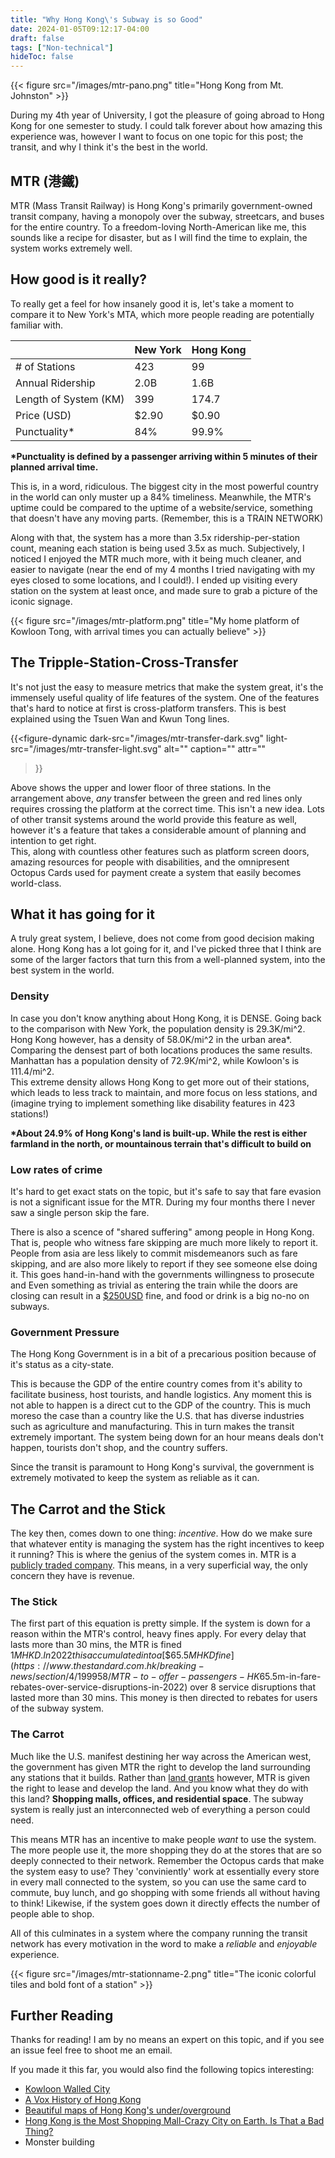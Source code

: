 ```yaml
---
title: "Why Hong Kong\'s Subway is so Good"
date: 2024-01-05T09:12:17-04:00
draft: false
tags: ["Non-technical"]
hideToc: false
---
```


{{< figure src="/images/mtr-pano.png" title="Hong Kong from Mt. Johnston" >}}


During my 4th year of University, I got the pleasure of going abroad to Hong Kong for one semester to study. 
I could talk forever about how amazing this experience was, however I want to focus on one topic for this post; the transit, and why I think it's the best in the world.

## MTR (港鐵)
MTR (Mass Transit Railway) is Hong Kong's primarily government-owned transit company, having a monopoly over the subway, streetcars, and buses for the entire country.
To a freedom-loving North-American like me, this sounds like a recipe for disaster, but as I will find the time to explain, the system works extremely well.

## How good is it really?
To really get a feel for how insanely good it is, let's take a moment to compare it to New York's MTA, which more people reading are potentially familiar with.

|                       | New York | Hong Kong   |
|-----------------------|:---------|:------------|
| # of Stations         | 423      | 99          |
| Annual Ridership      | 2.0B     | 1.6B        |
| Length of System (KM) | 399      | 174.7       |
| Price (USD)           | $2.90    | $0.90       |
| Punctuality\*         | 84%      | 99.9%       |

**\*Punctuality is defined by a passenger arriving within 5 minutes of their planned arrival time.**


This is, in a word, ridiculous. The biggest city in the most powerful country in the world can only muster up a 84% timeliness. 
Meanwhile, the MTR's uptime could be compared to the uptime of a website/service, something that doesn't have any moving parts. (Remember, this is a TRAIN NETWORK)

Along with that, the system has a more than 3.5x ridership-per-station count, meaning each station is being used 3.5x as much.
Subjectively, I noticed I enjoyed the MTR much more, with it being much cleaner, and easier to navigate (near the end of my 4 months I tried navigating with my eyes closed to some locations, and I could!). I ended up visiting every station on the system at least once, and made sure to grab a picture of the iconic signage.

{{< figure src="/images/mtr-platform.png" title="My home platform of Kowloon Tong, with arrival times you can actually believe" >}}

## The Tripple-Station-Cross-Transfer
It's not just the easy to measure metrics that make the system great, it's the immensely useful quality of life features of the system.
One of the features that's hard to notice at first is cross-platform transfers. This is best explained using the Tsuen Wan and Kwun Tong lines.  

{{<figure-dynamic
    dark-src="/images/mtr-transfer-dark.svg" 
    light-src="/images/mtr-transfer-light.svg" 
    alt=""
    caption=""
    attr=""
>}}

Above shows the upper and lower floor of three stations. In the arrangement above, *any* transfer between the green and red lines only requires crossing the platform at the correct time.
This isn't a new idea. Lots of other transit systems around the world provide this feature as well, however it's a feature that takes a considerable amount of planning and intention to get right.  
This, along with countless other features such as platform screen doors, amazing resources for people with disabilities, and the omnipresent Octopus Cards used for payment create a system that easily becomes world-class.

## What it has going for it
A truly great system, I believe, does not come from good decision making alone. Hong Kong has a lot going for it, and I've picked three that I think are some of the larger factors that turn this from a well-planned system, into the best system in the world.

### Density
In case you don't know anything about Hong Kong, it is DENSE. Going back to the comparison with New York, the population density is 29.3K/mi^2. Hong Kong however, has a density of 58.0K/mi^2 in the urban area*.  
Comparing the densest part of both locations produces the same results. Manhattan has a population density of 72.9K/mi^2, while Kowloon's is 111.4/mi^2.  
This extreme density allows Hong Kong to get more out of their stations, which leads to less track to maintain, and more focus on less stations, and (imagine trying to implement something like disability features in 423 stations!)

**\*About 24.9% of Hong Kong's land is built-up. While the rest is either farmland in the north, or mountainous terrain that's difficult to build on**
### Low rates of crime
It's hard to get exact stats on the topic, but it's safe to say that fare evasion is not a significant issue for the MTR. 
During my four months there I never saw a single person skip the fare.  

There is also a scence of "shared suffering" among people in Hong Kong. That is, people who witness fare skipping are much more likely to report it.
People from asia are less likely to commit misdemeanors such as fare skipping, and are also more likely to report if they see someone else doing it. This goes hand-in-hand with the governments willingness to prosecute and 
Even something as trivial as entering the train while the doors are closing can result in a [$250USD](https://www.clic.org.hk/en/topics/traffic_law/public_transport/MTR/general_rules_for_passengers) fine, and food or drink is a big no-no on subways.

### Government Pressure
The Hong Kong Government is in a bit of a precarious position because of it's status as a city-state.  

This is because the GDP of the entire country comes from it's ability to facilitate business, host tourists, and handle logistics. 
Any moment this is not able to happen is a direct cut to the GDP of the country. 
This is much moreso the case than a country like the U.S. that has diverse industries such as agriculture and manufacturing.
This in turn makes the transit extremely important. The system being down for an hour means deals don't happen, tourists don't shop, and the country suffers.  

Since the transit is paramount to Hong Kong's survival, the government is extremely motivated to keep the system as reliable as it can.  

## The Carrot and the Stick
The key then, comes down to one thing: *incentive*. 
How do we make sure that whatever entity is managing the system has the right incentives to keep it running?
This is where the genius of the system comes in. MTR is a [publicly traded company](https://finance.yahoo.com/quote/0066.HK/). 
This means, in a very superficial way, the only concern they have is revenue.
### The Stick
The first part of this equation is pretty simple. If the system is down for a reason within the MTR's control, heavy fines apply. For every delay that lasts more than 30 mins, the MTR is fined $1M HKD.
In 2022 this accumulated into a [\$65.5M HKD fine](https://www.thestandard.com.hk/breaking-news/section/4/199958/MTR-to-offer-passengers-HK$65.5m-in-fare-rebates-over-service-disruptions-in-2022) over 8 service disruptions that lasted more than 30 mins. This money is then directed to rebates for users of the subway system.

### The Carrot
Much like the U.S. manifest destining her way across the American west, the government has given MTR the right to develop the land surrounding any stations that it builds.
Rather than [land grants](https://www.loc.gov/collections/railroad-maps-1828-to-1900/articles-and-essays/history-of-railroads-and-maps/land-grants/#:~:text=Between%201850%20and%201872%20extensive,of%20track%20that%20was%20built.) however, MTR is given the right to lease and develop the land. And you know what they do with this land? **Shopping malls, offices, and residential space**.
The subway system is really just an interconnected web of everything a person could need.

This means MTR has an incentive to make people *want* to use the system. The more people use it, the more shopping they do at the stores that are so deeply connected to their network. Remember the Octopus cards that make the system easy to use? They 'conviniently' work at essentially every store in every mall connected to the system, so you can use the same card to commute, buy lunch, and go shopping with some friends all without having to think!
Likewise, if the system goes down it directly effects the number of people able to shop.  


All of this culminates in a system where the company running the transit network has every motivation in the word to make a *reliable* and *enjoyable* experience.


{{< figure src="/images/mtr-stationname-2.png" title="The iconic colorful tiles and bold font of a station" >}}

## Further Reading

Thanks for reading! I am by no means an expert on this topic, and if you see an issue feel free to shoot me an email.

If you made it this far, you would also find the following topics interesting:
- [Kowloon Walled City](https://www.youtube.com/watch?v=4YuNvIfM-YA)
- [A Vox History of Hong Kong](https://www.youtube.com/watch?v=StW7oGSR_Mg)
- [Beautiful maps of Hong Kong's under/overground](https://randomwire.com/hong-kong-city-without-ground/)
- [Hong Kong is the Most Shopping Mall-Crazy City on Earth. Is That a Bad Thing?](https://zolimacitymag.com/hong-kong-is-the-most-shopping-mall-crazy-city-on-earth-is-that-a-bad-thing/)
- Monster building

[//]: https://www.newgeography.com/content/008099-hong-kong-2021-census-the-evolving-urban-form
